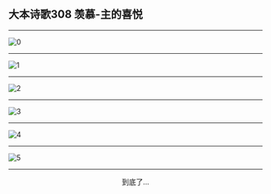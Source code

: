 
## 大本诗歌308 羡慕-主的喜悦
        
<div id="aplayer0"></div>

---

<img alt="0" data-original="https://cdn.jsdelivr.net/gh/k34869/shi/data/d0308/0">

---

<img alt="1" data-original="https://cdn.jsdelivr.net/gh/k34869/shi/data/d0308/1">

---

<img alt="2" data-original="https://cdn.jsdelivr.net/gh/k34869/shi/data/d0308/2">

---

<img alt="3" data-original="https://cdn.jsdelivr.net/gh/k34869/shi/data/d0308/3">

---

<img alt="4" data-original="https://cdn.jsdelivr.net/gh/k34869/shi/data/d0308/4">

---

<img alt="5" data-original="https://cdn.jsdelivr.net/gh/k34869/shi/data/d0308/5">

---

<p style="text-align: center">到底了...</p>

<script src="/js/dist-view.js"></script>

<script>
MAIN.id = 'd0308';
        
const ap0 = new APlayer({
    container: document.getElementById('aplayer0'),
    volume: 1,
    loop: 'none',
    preload: 'none',
    audio: [{
        name: '大本诗歌308.mp3',
        artist: '大本诗歌',
        url: 'https://res.wx.qq.com/voice/getvoice?mediaid=MzI0NTk3MDM5M18yMjQ3NDkxMzMz',
        cover: '/favicon'
    }]
});
</script>
